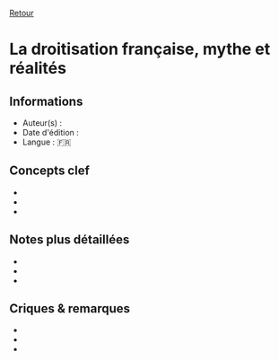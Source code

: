 [Retour](../README.md)

# La droitisation française, mythe et réalités 

## Informations
- Auteur(s) : 
- Date d'édition :
- Langue : 🇫🇷

## Concepts clef
-
-
-

## Notes plus détaillées
-
-
-

## Criques & remarques
-
-
-
